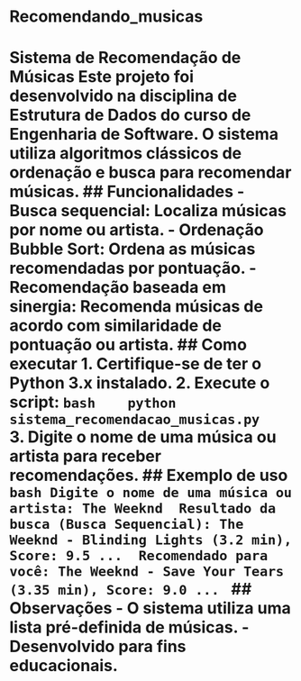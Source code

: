 # Recomendando_musicas
# Sistema de Recomendação de Músicas   Este projeto foi desenvolvido na disciplina de Estrutura de Dados do curso de Engenharia de Software. O sistema utiliza algoritmos clássicos de ordenação e busca para recomendar músicas.  ## Funcionalidades  - **Busca sequencial**: Localiza músicas por nome ou artista. - **Ordenação Bubble Sort**: Ordena as músicas recomendadas por pontuação. - **Recomendação baseada em sinergia**: Recomenda músicas de acordo com similaridade de pontuação ou artista.  ## Como executar  1. Certifique-se de ter o Python 3.x instalado. 2. Execute o script:    ```bash    python sistema_recomendacao_musicas.py    ```  3. Digite o nome de uma música ou artista para receber recomendações.  ## Exemplo de uso  ```bash Digite o nome de uma música ou artista: The Weeknd  Resultado da busca (Busca Sequencial): The Weeknd - Blinding Lights (3.2 min), Score: 9.5 ...  Recomendado para você: The Weeknd - Save Your Tears (3.35 min), Score: 9.0 ... ```  ## Observações  - O sistema utiliza uma lista pré-definida de músicas. - Desenvolvido para fins educacionais.
